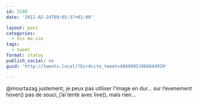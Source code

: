 ```yaml
---
id: 3190
date: '2011-02-24T09:05:37+01:00'

layout: post
categories:
  - Vis ma vie
tags:
  - tweet
format: status
publish_social: no
guid: 'http://tweets.local/?birdsite_tweet=40698851966844928'

---
```


@mourtazag justement, je peux pas utiliser l’image en dur… sur l’evenement hover() pas de souci, j’ai tenté avec live(), mais rien…